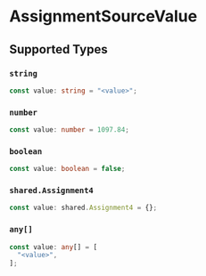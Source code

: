 # AssignmentSourceValue


## Supported Types

### `string`

```typescript
const value: string = "<value>";
```

### `number`

```typescript
const value: number = 1097.84;
```

### `boolean`

```typescript
const value: boolean = false;
```

### `shared.Assignment4`

```typescript
const value: shared.Assignment4 = {};
```

### `any[]`

```typescript
const value: any[] = [
  "<value>",
];
```

